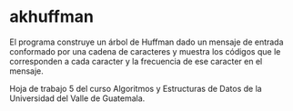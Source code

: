 # akhuffman
El programa construye un árbol de Huffman dado un mensaje de entrada conformado por una cadena de caracteres y muestra los códigos que le corresponden a cada caracter y la frecuencia de ese caracter en el mensaje.

Hoja de trabajo 5 del curso Algoritmos y Estructuras de Datos de la Universidad del Valle de Guatemala.
